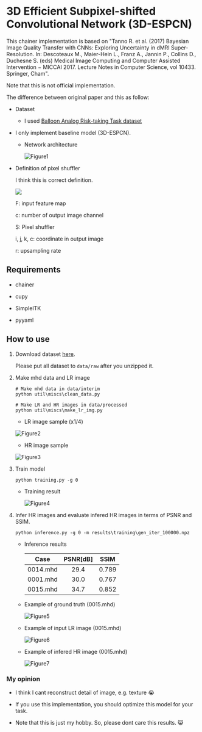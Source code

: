 # 3D Efficient Subpixel-shifted Convolutional Network (3D-ESPCN)

This chainer implementation is based on "Tanno R. et al. (2017) Bayesian Image Quality Transfer with CNNs: Exploring Uncertainty in dMRI Super-Resolution. In: Descoteaux M., Maier-Hein L., Franz A., Jannin P., Collins D., Duchesne S. (eds) Medical Image Computing and Computer Assisted Intervention − MICCAI 2017. Lecture Notes in Computer Science, vol 10433. Springer, Cham".

Note that this is not official implementation.

The difference between original paper and this as follow:

- Dataset

  - I used [Balloon Analog Risk-taking Task dataset](https://openneuro.org/datasets/ds000001/versions/00006)

- I only implement baseline model (3D-ESPCN).

  - Network architecture

    ![Figure1](assets/img/figure1.png)

- Definition of pixel shuffler

  I think this is correct definition.

  <img src="https://latex.codecogs.com/gif.latex?\huge&space;\begin{align*}&space;S(F)_{i,j,k,c}=F_{[\frac{i}{r}],[\frac{j}{r}],[\frac{k}{r}],(r^3-1)c&plus;mod(i,r)&plus;r&space;\cdot&space;mod(j,r)&plus;&space;r^2&space;\cdot&space;mod(k,r)}&space;\end{align*}">

  F: input feature map

  c: number of output image channel

  S: Pixel shuffler

  i, j, k, c: coordinate in output image

  r: upsampling rate

## Requirements

- chainer

- cupy

- SimpleITK

- pyyaml

## How to use

1. Download dataset [here](https://openneuro.org/datasets/ds000001/versions/00006).

    Please put all dataset to `data/raw` after you unzipped it.

2. Make mhd data and LR image

    ```
    # Make mhd data in data/interim
    python util\miscs\clean_data.py

    # Make LR and HR images in data/processed
    python util\miscs\make_lr_img.py
    ```

    - LR image sample (x1/4)

    ![Figure2](assets/img/LR_image_sample.png)

    - HR image sample

    ![Figure3](assets/img/HR_image_sample.png)


3. Train model

    ```
    python training.py -g 0
    ```

    - Training result

      ![Figure4](assets/img/gen_loss.png)

4. Infer HR images and evaluate infered HR images in terms of PSNR and SSIM.

    ```
    python inference.py -g 0 -m results\training\gen_iter_100000.npz
    ```

    - Inference results

      |Case|PSNR[dB]|SSIM|
      |:---:|:---:|:---:|
      |0014.mhd|29.4|0.789|
      |0001.mhd|30.0|0.767|
      |0015.mhd|34.7|0.852|

    - Example of ground truth (0015.mhd)

      ![Figure5](assets/img/ground_truth.png)

    - Example of input LR image (0015.mhd)

      ![Figure6](assets/img/input_LR.png)

    - Example of infered HR image (0015.mhd)

      ![Figure7](assets/img/infer_HR.png)

### My opinion

- I think I cant reconstruct detail of image, e.g. texture :sob:

- If you use this implementation, you should optimize this model for your task.

- Note that this is just my hobby. So, please dont care this results. :smile_cat:

